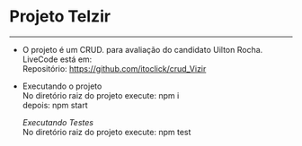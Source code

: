 # __Projeto Telzir__
______

- O projeto é um CRUD. para avaliação do candidato Uilton Rocha.  
LiveCode está em:   
Repositório: <https://github.com/itoclick/crud_Vizir> 


- Executando o projeto  
  No diretório raiz do projeto execute:   npm i  
  depois:  npm start  
  
  _Executando Testes_  
  No diretório raiz do projeto execute:  npm test  
